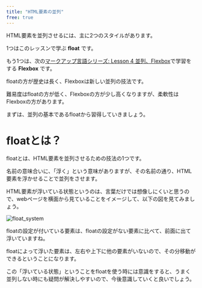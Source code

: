 ```yaml
---
title: "HTML要素の並列"
free: true
---
```


HTML要素を並列させるには、主に2つのスタイルがあります。

1つはこのレッスンで学ぶ **float** です。

もう1つは、次の[マークアップ言語シリーズ: Lesson 4 並列、Flexbox]()で学習をする **Flexbox** です。

floatの方が歴史は長く、Flexboxは新しい並列の技法です。

難易度はfloatの方が低く、Flexboxの方が少し高くなりますが、柔軟性はFlexboxの方があります。

まずは、並列の基本であるfloatから習得していきましょう。

# floatとは？

floatとは、HTML要素を並列させるための技法の1つです。

名前の意味合いに、「浮く」という意味がありますが、その名前の通り、HTML要素を浮かせることで並列をさせます。

HTML要素が浮いている状態というのは、言葉だけでは想像しにくいと思うので、webページを横面から見ていることをイメージして、以下の図を見てみましょう。

![float_system](https://storage.googleapis.com/zenn-user-upload/qrpkys1h5uqygi2syygt24345go3)

floatの設定が付いている要素は、floatの設定がない要素に比べて、前面に出て浮いていますね。

floatによって浮いた要素は、左右や上下に他の要素がいないので、その分移動ができるということになります。

この「浮いている状態」ということをfloatを使う時には意識をすると、うまく並列しない時にも疑問が解決しやすいので、今後意識していくと良いでしょう。